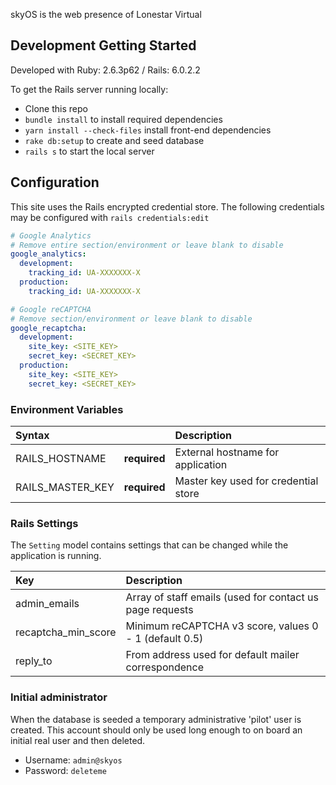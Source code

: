 skyOS is the web presence of Lonestar Virtual

## Development Getting Started

Developed with Ruby: 2.6.3p62 / Rails: 6.0.2.2

To get the Rails server running locally:

* Clone this repo
* `bundle install` to install required dependencies
* `yarn install --check-files` install front-end dependencies
* `rake db:setup` to create and seed database
* `rails s` to start the local server

## Configuration

This site uses the Rails encrypted credential store. The following
credentials may be configured with `rails credentials:edit`

```yaml
# Google Analytics
# Remove entire section/environment or leave blank to disable
google_analytics:
  development:
    tracking_id: UA-XXXXXXX-X
  production:
    tracking_id: UA-XXXXXXX-X

# Google reCAPTCHA
# Remove section/environment or leave blank to disable
google_recaptcha:
  development:
    site_key: <SITE_KEY>
    secret_key: <SECRET_KEY>
  production:
    site_key: <SITE_KEY> 
    secret_key: <SECRET_KEY>
```

### Environment Variables

| Syntax                |             | Description                                                        |
| :---                  |   :----:    | :-----------                                                       |
| RAILS_HOSTNAME        |**required** | External hostname for application                                  |
| RAILS_MASTER_KEY      |**required** | Master key used for credential store                               |

### Rails Settings

The `Setting` model contains settings that can be changed while the application
is running.

| Key                   | Description                                              |
| :-------------------- | :------------------------------------------------------- |
| admin_emails          | Array of staff emails (used for contact us page requests |
| recaptcha_min_score   | Minimum reCAPTCHA v3 score, values 0 - 1 (default 0.5)   |
| reply_to              | From address used for default mailer correspondence      |

### Initial administrator

When the database is seeded a temporary administrative 'pilot' user is created.
This account should only be used long enough to on board an initial real user
and then deleted.

* Username: `admin@skyos`
* Password: `deleteme`
